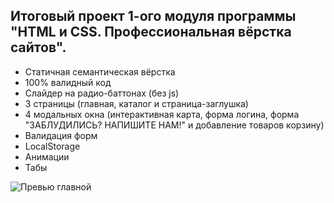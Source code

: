 ## Итоговый проект 1-ого модуля программы "HTML и CSS. Профессиональная вёрстка сайтов".
- Статичная семантическая вёрстка
- 100% валидный код
- Слайдер на радио-баттонах (без js)
- 3 страницы (главная, каталог и страница-заглушка)
- 4 модальных окна (интерактивная карта, форма логина, форма "ЗАБЛУДИЛИСЬ? НАПИШИТЕ НАМ!" и добавление товаров корзину)
- Валидация форм
- LocalStorage
- Анимации
- Табы

![Превью главной](https://up.htmlacademy.ru/assets/intensives/lite-htmlcss/1/projects/technomart/image.v202206140430.jpg)
